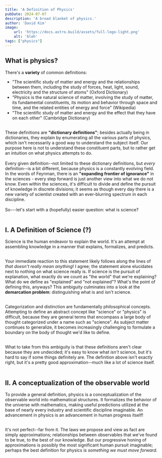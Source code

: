 ```yaml
---
title: 'A Definition of Physics'
pubDate: 2024-07-07
description: 'A broad blanket of physics.'
author: 'David Kim'
image:
    url: 'https://docs.astro.build/assets/full-logo-light.png'
    alt: 'bleh'
tags: ["physics"]
---
```

## What is physics?
There's a **variety** of common definitions:
- "The scientific study of matter and energy and the relationships between them, including the study of forces, heat, light, sound, electricity and the structure of atoms" (Oxford Dictionary)
- "Physics is the natural science of matter, involving the study of matter, its fundamental constituents, its motion and behavior through space and time, and the related entities of energy and force" (Wikipedia)
- "The scientific study of matter and energy and the effect that they have on each other" (Cambridge Dictionary)

<br>These definitions are **"dictionary definitions"**; besides actually being in dictionaries, they explain by enumerating all the various parts of physics, which isn't necessarily a good way to understand the subject itself. Our purpose here is not to understand these constituent parts, but to rather get an intuition on what physics attempts to do. <br><br>
Every given definition--not limited to these dictionary definitions, but *every* definition--is a bit different, because physics is a constantly evolving field. In the words of Feynman, there is an **"expanding frontier of ignorance"** in the sciences - every step forward is just another view into what we do not know. Even within the sciences, it's difficult to divide and define the pursuit of knowledge in discrete divisions; it seems as though every day there is a new variety of scientist created with an ever-blurring spectrum in each discipline. <br><br>
So---let's start with a (hopefully) easier question: what is science?<br><br>

## I. A Definition of Science (?)

Science is the human endeavor to explain the world. It's an attempt at assembling knowledge in a manner that explains, formalizes, and predicts. <br><br>

Your immediate reaction to this statement likely follows along the lines of *that doesn't really mean anything*! I agree; the statement alone elucidates next to nothing on what science really is. If science is the pursuit of explanation, what exactly do we count as "the world" that we're explaining? What do we define as "explained" and "not explained"? What's the point of defining this, anyways? This ambiguity culminates into a look at the **demarcation problem**: distinguishing what is and isn't science.<br><br>

Categorization and distinction are fundamentally philosophical concepts. Attempting to define an abstract concept like "science" or "physics" is difficult, because they are general terms that encompass a large body of thought categorized under a name such as "science". As subject matter continues to generalize, it becomes increasingly challenging to formulate a boundary on the body of thought we'd like to define.<br><br>

What to take from this ambiguity is that these definitions aren't clear because they are undecided; it's easy to know what *isn't* science, but it's hard to say if some things definitely are. The definition above isn't exactly right, but it's a pretty good approximation--much like a lot of science itself.<br><br>

## II. A conceptualization of the observable world

To provide a general definition, physics is a conceptualization of the observable world into mathematical structures. It formalizes the behavior of the universe with mathematics, making useful predictions utilized at the base of nearly every industry and scientific discipline imaginable. An advancement in physics is an advancement in human progress itself! <br><br>

It's not perfect--far from it. The laws we propose and view as fact are simply approximations; relationships between observables that we've found to be true, to the best of our knowledge. But our progressive honing of approximations is possibly the most significant human pursuit imaginable; perhaps the best definition for physics is *something we must move forward*. 